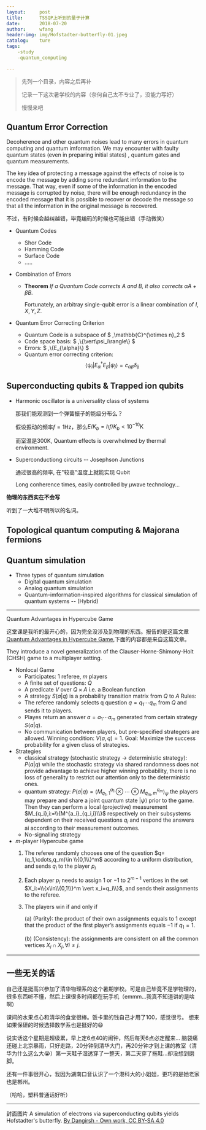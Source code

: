 ```yaml
---
layout:     post
title:      TSSQP上听到的量子计算
date:       2018-07-20
author:     wfang
header-img: img/Hofstadter-butterfly-01.jpeg
catalog:    ture
tags:
    -study
    -quantum_computing

---
```


> 先列一个目录，内容之后再补
>
> 记录一下这次暑学校的内容（奈何自己太不专业了，没能力写好）
>
> 慢慢来吧

## Quantum Error Correction

Decoherence and other quantum noises lead to many errors in quantum computing and quantum imformation. We may encounter with faulty quantum states (even in preparing initial states) , quantum gates and quantum measurements.

The key idea of protecting a message against the effects of noise is to encode the message by adding some redundant imformation to the message. That way, even if some of the information in the encoded message is corrupted by noise, there will be enough redundancy in the encoded message that it is possible to recover or decode the message so that all the information in the original message is recovered.

不过，有时候会越纠越错，毕竟编码的时候也可能出错（手动微笑）

* Quantum Codes
  * Shor Code
  * Hamming Code
  * Surface Code
  * .....

* Combination of Errors

  * **Theorem** *If a Quantum Code corrects $A$ and $B$, it also corrects $\alpha A+\beta B$.*

    Fortunately, an arbitray single-qubit error is a linear combination of $I, X, Y, Z$.

* Quantum Error Correcting Criterion
  * Quantum Code is a subspace of $ \,\mathbb{C}^{\otimes n}_2 $
  * Code space basis: $ \,\\{\vert\psi_i\rangle\\} $
  * Errors: $ \,\\{E_{\alpha}\\} $
  * Quantum error correcting criterion: $$ \langle\psi_i\vert E^{\dagger}_{\alpha}E_{\beta}\vert\psi_j\rangle = c_{\alpha\beta}\delta_{ij} $$

## Superconducting qubits & Trapped ion qubits

* Harmonic oscillator is a universality class of systems
  
  那我们能观测到一个弹簧振子的能级分布么？
  
  假设振动的频率$f=1\mathrm{Hz}$，那么$E/K_b = hf/K_b<10^{-10}\mathrm{K}$

  而室温是$300\mathrm{K}$, Quantum effects is overwhelmed by thermal environment.
* Superconductiong circuits -- Josephson Junctions
  
  通过很高的频率, 在"较高"温度上就能实现 Qubit
  
  Long conherence times, easily controlled by $\mu$wave technology...

**物理的东西实在不会写**

听到了一大堆不明所以的名词。

## Topological quantum computing & Majorana fermions

## Quantum simulation

* Three types of quantum simulation
  * Digital quantum simulation
  * Analog quantum simulation
  * Quantum-imformation-inspired algorithms for classical simulation of quantum systems -- (Hybrid)

***

Quantum Advantages in Hypercube Game

这堂课是我听的最开心的，因为完全没涉及到物理的东西。报告的是这篇文章[Quantum Advantages in Hypercube Game](https://arxiv.org/pdf/1806.02642.pdf),下面的内容都是来自这篇文章。

They introduce a novel generalization of the Clauser-Horne-Shimony-Holt (CHSH) game to a multiplayer
setting.

* Nonlocal Game
  * Participates: $1$ referee, $m$ players
  * A finite set of questions: $Q$
  * A predicate $V$ over $Q\times A$ i.e. a Boolean function
  * A strategy $S(a\vert q)$ is a probability transition matrix from $Q$ to $A$
  Rules:
  * The referee randomly selects q question $q=q_1 \cdots q_m$ from $Q$ and sends it to players.
  * Playes return an answer $a = a_1 \cdots a_m$ generated from certain strategy $S(a\vert q)$.
  * No communication between players, but pre-specified strategers are allowed.
  Winning condition: $V(a,q) = 1$.
  Goal: Maximize the success probability for a given class of strategies.
* Strategies
  * classical strategy (stochastic strategy -> deterministic strategy): $P (a\vert q)$
    while the stochastic strategy via shared randomness does not provide advantage to achieve higher winning probability, there is no loss of generality to restrict our attention only to the deterministic ones.
  * quantum strategy: $P(a \vert q) = \langle M_{q_1,1}^{a_1} \otimes \cdots \otimes M_{q_m,m}^{a_m} \rangle_{\psi}$
     the players may prepare and share a joint quantum state $\vert\psi\rangle$ prior to the game. Then they can perform a local (projective) measurement $M_{q_i},i:=\\{M^{a_i}_{q_i,i}\\}$ respectively on their subsystems dependent on their received questions $q_i$ and respond the answers ai according to their measurement outcomes.
  * No-signalling strategy
* $m$-player Hypercube game
  1. The referee randomly chooses one of the question $q=(q_1,\cdots,q_m)\in \\{0,1\\}^m$ according to a uniform distribution, and sends $q_i$ to the player $p_i$
  2. Each player $p_i$ needs to assign $1$ or $-1$ to $2^{m-1}$ vertices in the set $X_i:=\\{x\in\\{0,1\\}^m \vert x_i=q_i\\}$, and sends their assignments to the referee.
  3. The players win if and only if
    
     (a) (Parity): the product of their own assignments equals to $1$ except that the product of the first player’s assignments  equals $-1$ if $q_1=1$.
    
     (b) (Consistency): the assignments are consistent on all the common vertices $X_i\cap X_j,\forall i\neq j$.

***

## 一些无关的话

自己还是挺高兴参加了清华物理系的这个暑期学校。可是自己毕竟不是学物理的，很多东西听不懂，然后上课很多时间都在玩手机（emmm...我真不知道讲的是啥啊）

课间的水果点心和清华的食堂很棒。饭卡里的钱自己才用了100，感觉很亏。
想来如果保研的时候选择数学系也是挺好的😄

说实话这个星期是超级累，早上定6点40的闹钟，然后每天6点必定醒来... 脑袋痛
还碰上北京暴雨，只好走路，20分钟到清华大门，再20分钟才到上课的教室（清华为什么这么大😭）第一天鞋子湿透穿了一整天，第二天穿了拖鞋...却没想到磨脚。

还有一件事很开心，我因为湖南口音认识了一个港科大的小姐姐，更巧的是她老家也是郴州。

（哈哈，塑料普通话好听）

***
封面图片
A simulation of electrons via superconducting qubits yields Hofstadter's butterfly.
[By Dangirsh - Own work, CC BY-SA 4.0]( https://commons.wikimedia.org/w/index.php?curid=62668320)
